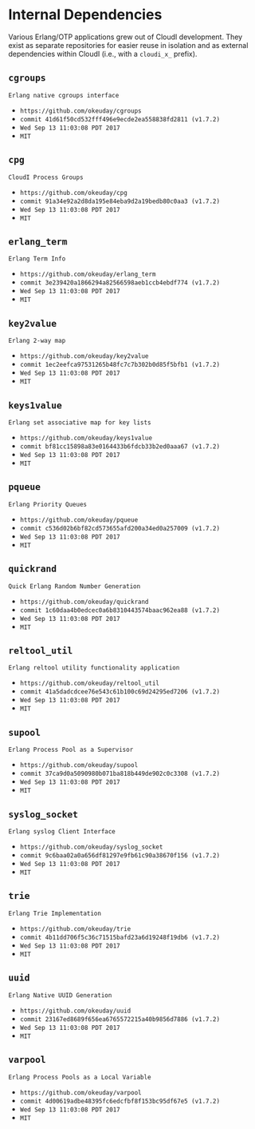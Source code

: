 Internal Dependencies
=====================

Various Erlang/OTP applications grew out of CloudI development.
They exist as separate repositories for easier reuse in isolation and
as external dependencies within CloudI (i.e., with a `cloudi_x_` prefix).

`cgroups`
---------
`Erlang native cgroups interface`

- `https://github.com/okeuday/cgroups`
- `commit 41d61f50cd532fff496e9ecde2ea558838fd2811 (v1.7.2)`
- `Wed Sep 13 11:03:08 PDT 2017`
- `MIT`

`cpg`
-----
`CloudI Process Groups`

- `https://github.com/okeuday/cpg`
- `commit 91a34e92a2d8da195e84eba9d2a19bedb80c0aa3 (v1.7.2)`
- `Wed Sep 13 11:03:08 PDT 2017`
- `MIT`

`erlang_term`
-------------
`Erlang Term Info`

- `https://github.com/okeuday/erlang_term`
- `commit 3e239420a1866294a82566598aeb1ccb4ebdf774 (v1.7.2)`
- `Wed Sep 13 11:03:08 PDT 2017`
- `MIT`

`key2value`
-----------
`Erlang 2-way map`

- `https://github.com/okeuday/key2value`
- `commit 1ec2eefca97531265b48fc7c7b302b0d85f5bfb1 (v1.7.2)`
- `Wed Sep 13 11:03:08 PDT 2017`
- `MIT`

`keys1value`
------------
`Erlang set associative map for key lists`

- `https://github.com/okeuday/keys1value`
- `commit bf81cc15898a83e0164433b6fdcb33b2ed0aaa67 (v1.7.2)`
- `Wed Sep 13 11:03:08 PDT 2017`
- `MIT`

`pqueue`
--------
`Erlang Priority Queues`

- `https://github.com/okeuday/pqueue`
- `commit c536d02b6bf82cd573655afd200a34ed0a257009 (v1.7.2)`
- `Wed Sep 13 11:03:08 PDT 2017`
- `MIT`

`quickrand`
-----------
`Quick Erlang Random Number Generation`

- `https://github.com/okeuday/quickrand`
- `commit 1c60daa4b0edcec0a6b8310443574baac962ea88 (v1.7.2)`
- `Wed Sep 13 11:03:08 PDT 2017`
- `MIT`

`reltool_util`
--------------
`Erlang reltool utility functionality application`

- `https://github.com/okeuday/reltool_util`
- `commit 41a5dadcdcee76e543c61b100c69d24295ed7206 (v1.7.2)`
- `Wed Sep 13 11:03:08 PDT 2017`
- `MIT`

`supool`
--------
`Erlang Process Pool as a Supervisor`

- `https://github.com/okeuday/supool`
- `commit 37ca9d0a5090980b071ba818b449de902c0c3308 (v1.7.2)`
- `Wed Sep 13 11:03:08 PDT 2017`
- `MIT`

`syslog_socket`
---------------
`Erlang syslog Client Interface`

- `https://github.com/okeuday/syslog_socket`
- `commit 9c6baa02a0a656df81297e9fb61c90a38670f156 (v1.7.2)`
- `Wed Sep 13 11:03:08 PDT 2017`
- `MIT`

`trie`
------
`Erlang Trie Implementation`

- `https://github.com/okeuday/trie`
- `commit 4b11dd706f5c36c71515bafd23a6d19248f19db6 (v1.7.2)`
- `Wed Sep 13 11:03:08 PDT 2017`
- `MIT`

`uuid`
------
`Erlang Native UUID Generation`

- `https://github.com/okeuday/uuid`
- `commit 23167ed8689f656ea6765572215a40b9856d7886 (v1.7.2)`
- `Wed Sep 13 11:03:08 PDT 2017`
- `MIT`

`varpool`
---------
`Erlang Process Pools as a Local Variable`

- `https://github.com/okeuday/varpool`
- `commit 4d00619adbe48395fc6edcfbf8f153bc95df67e5 (v1.7.2)`
- `Wed Sep 13 11:03:08 PDT 2017`
- `MIT`


